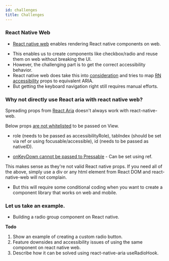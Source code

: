 ```yaml
---
id: challenges
title: Challenges
---
```


### React Native Web

- [React native web](https://github.com/necolas/react-native-web) enables rendering React native components on web.
<!-- - This gives us access to components like Modal/Virtualized list (FlatList) out of the box with react-native-web. -->
- This enables us to create components like checkbox/radio and reuse them on web without breaking the UI.
- However, the challenging part is to get the correct accessibility behavior.
- React native web does take this into [consideration](https://necolas.github.io/react-native-web/docs/?path=/docs/guides-accessibility--page) and tries to map [RN accessibility](https://reactnative.dev/docs/accessibility) props to equivalent ARIA.
- But getting the keyboard navigation right still requires manual efforts.

### Why not directly use React aria with react native web?

Spreading props from [React Aria](https://react-spectrum.adobe.com/react-aria/) doesn't always work with react-native-web.

Below props [are not whitelisted](https://github.com/necolas/react-native-web/blob/master/packages/react-native-web/src/exports/View/index.js#L25) to be passed on View.

- role (needs to be passed as accessibilityRole), tabIndex (should be set via ref or using focusable/accessible), id (needs to be passed as nativeID).

- [onKeyDown cannot be passed to Pressable](https://github.com/necolas/react-native-web/issues/1862) - Can be set using ref.

This makes sense as they're not valid React native props. If you need all of the above, simply use a div or any html element from React DOM and react-native-web will not complain.

- But this will require some conditional coding when you want to create a component library that works on web and mobile.

### Let us take an example.

- Building a radio group component on React native.

**Todo**

1. Show an example of creating a custom radio button.
2. Feature downsides and accessibility issues of using the same component on react native web.
3. Describe how it can be solved using react-native-aria useRadioHook.

<!-- #### Getting most out of react-native-aria on react-native-web

1. Semantic markup

   Since there are just View/Text primitive components in RN, semantic markup should be achieved using [Expo HTML elements](https://github.com/expo/expo/tree/master/packages/html-elements)

### React native iOS/Android.

1. RN doesn't ship with a Radio/Checkbox component. -->
